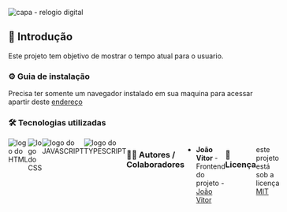 ![capa - relogio digital](https://github.com/user-attachments/assets/79bbd758-9595-4352-a079-6417ec67c0c7)

## 🎯 Introdução

Este projeto tem objetivo de mostrar o tempo atual para o usuario.

### ⚙ Guia de instalação

Precisa ter somente um navegador instalado em sua maquina para acessar apartir deste <a href="https://JoaoVitor2004.github.io/projeto-relogio">endereço</a>

### 🛠 Tecnologias utilizadas

<div style="display: flex;">
  <img src="https://img.shields.io/badge/HTML5-E34F26?style=for-the-badge&logo=html5&logoColor=white" alt="logo do HTML">
  <img src="https://img.shields.io/badge/CSS3-1572B6?style=for-the-badge&logo=css3&logoColor=white" alt="logo do CSS">
  <img src="https://img.shields.io/badge/JavaScript-F7DF1E?style=for-the-badge&logo=javascript&logoColor=black" alt="logo do JAVASCRIPT">
  <img src='https://img.shields.io/badge/TypeScript-007ACC?style=for-the-badge&logo=typescript&logoColor=white' alt='logo do TYPESCRIPT'
</div>

### 👨‍💻 Autores / Colaboradores

- **João Vitor** - Frontend do projeto - [João Vitor](linkedin.com/in/joão-vitor-souzaa/)

### 📃 Licença

este projeto está sob a licença [MIT]()

